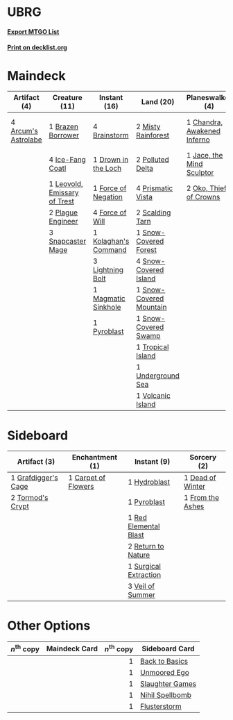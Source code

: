 # UBRG

#### [Export MTGO List](../collection/UBRG/UBRG.txt)
#### [Print on decklist.org](http://decklist.org/?deckmain=4%09Arcum's%20Astrolabe%0A4%09Brainstorm%0A1%09Brazen%20Borrower%0A1%09Chandra,%20Awakened%20Inferno%0A1%09Drown%20in%20the%20Loch%0A1%09Force%20of%20Negation%0A4%09Force%20of%20Will%0A4%09Ice-Fang%20Coatl%0A1%09Jace,%20the%20Mind%20Sculptor%0A1%09Kolaghan's%20Command%0A1%09Leovold,%20Emissary%20of%20Trest%0A3%09Lightning%20Bolt%0A1%09Magmatic%20Sinkhole%0A2%09Misty%20Rainforest%0A2%09Oko,%20Thief%20of%20Crowns%0A2%09Plague%20Engineer%0A2%09Polluted%20Delta%0A4%09Ponder%0A4%09Prismatic%20Vista%0A1%09Pyroblast%0A2%09Scalding%20Tarn%0A3%09Snapcaster%20Mage%0A1%09Snow-Covered%20Forest%0A4%09Snow-Covered%20Island%0A1%09Snow-Covered%20Mountain%0A1%09Snow-Covered%20Swamp%0A1%09Tropical%20Island%0A1%09Underground%20Sea%0A1%09Uro,%20Titan%20of%20Nature's%20Wrath%0A1%09Volcanic%20Island&deckside=1%09Carpet%20of%20Flowers%0A1%09Dead%20of%20Winter%0A1%09From%20the%20Ashes%0A1%09Grafdigger's%20Cage%0A1%09Hydroblast%0A1%09Pyroblast%0A1%09Red%20Elemental%20Blast%0A2%09Return%20to%20Nature%0A1%09Surgical%20Extraction%0A2%09Tormod's%20Crypt%0A3%09Veil%20of%20Summer)
# Maindeck

|                                         Artifact (4)                                         |                                             Creature (11)                                             |                                         Instant (16)                                          |                                            Land (20)                                             |                                           Planeswalker (4)                                           |                                    Sorcery (4)                                    |         Unknown (1)          |
|----------------------------------------------------------------------------------------------|-------------------------------------------------------------------------------------------------------|-----------------------------------------------------------------------------------------------|--------------------------------------------------------------------------------------------------|------------------------------------------------------------------------------------------------------|-----------------------------------------------------------------------------------|------------------------------|
|4 [Arcum's Astrolabe](http://gatherer.wizards.com/Pages/Card/Details.aspx?multiverseid=464169)|1 [Brazen Borrower](http://gatherer.wizards.com/Pages/Card/Details.aspx?multiverseid=473001)           |4 [Brainstorm](http://gatherer.wizards.com/Pages/Card/Details.aspx?multiverseid=3897)          |2 [Misty Rainforest](http://gatherer.wizards.com/Pages/Card/Details.aspx?multiverseid=405102)     |1 [Chandra, Awakened Inferno](http://gatherer.wizards.com/Pages/Card/Details.aspx?multiverseid=466881)|4 [Ponder](http://gatherer.wizards.com/Pages/Card/Details.aspx?multiverseid=451051)|1 Uro, Titan of Nature's Wrath|
|                                                                                              |4 [Ice-Fang Coatl](http://gatherer.wizards.com/Pages/Card/Details.aspx?multiverseid=464152)            |1 [Drown in the Loch](http://gatherer.wizards.com/Pages/Card/Details.aspx?multiverseid=473150) |2 [Polluted Delta](http://gatherer.wizards.com/Pages/Card/Details.aspx?multiverseid=405104)       |1 [Jace, the Mind Sculptor](http://gatherer.wizards.com/Pages/Card/Details.aspx?multiverseid=442051)  |                                                                                   |                              |
|                                                                                              |1 [Leovold, Emissary of Trest](http://gatherer.wizards.com/Pages/Card/Details.aspx?multiverseid=416834)|1 [Force of Negation](http://gatherer.wizards.com/Pages/Card/Details.aspx?multiverseid=464001) |4 [Prismatic Vista](http://gatherer.wizards.com/Pages/Card/Details.aspx?multiverseid=464193)      |2 [Oko, Thief of Crowns](http://gatherer.wizards.com/Pages/Card/Details.aspx?multiverseid=473159)     |                                                                                   |                              |
|                                                                                              |2 [Plague Engineer](http://gatherer.wizards.com/Pages/Card/Details.aspx?multiverseid=464049)           |4 [Force of Will](http://gatherer.wizards.com/Pages/Card/Details.aspx?multiverseid=3107)       |2 [Scalding Tarn](http://gatherer.wizards.com/Pages/Card/Details.aspx?multiverseid=405107)        |                                                                                                      |                                                                                   |                              |
|                                                                                              |3 [Snapcaster Mage](http://gatherer.wizards.com/Pages/Card/Details.aspx?multiverseid=227676)           |1 [Kolaghan's Command](http://gatherer.wizards.com/Pages/Card/Details.aspx?multiverseid=394613)|1 [Snow-Covered Forest](http://gatherer.wizards.com/Pages/Card/Details.aspx?multiverseid=121192)  |                                                                                                      |                                                                                   |                              |
|                                                                                              |                                                                                                       |3 [Lightning Bolt](http://gatherer.wizards.com/Pages/Card/Details.aspx?multiverseid=806)       |4 [Snow-Covered Island](http://gatherer.wizards.com/Pages/Card/Details.aspx?multiverseid=121130)  |                                                                                                      |                                                                                   |                              |
|                                                                                              |                                                                                                       |1 [Magmatic Sinkhole](http://gatherer.wizards.com/Pages/Card/Details.aspx?multiverseid=464084) |1 [Snow-Covered Mountain](http://gatherer.wizards.com/Pages/Card/Details.aspx?multiverseid=121233)|                                                                                                      |                                                                                   |                              |
|                                                                                              |                                                                                                       |1 [Pyroblast](http://gatherer.wizards.com/Pages/Card/Details.aspx?multiverseid=4083)           |1 [Snow-Covered Swamp](http://gatherer.wizards.com/Pages/Card/Details.aspx?multiverseid=121256)   |                                                                                                      |                                                                                   |                              |
|                                                                                              |                                                                                                       |                                                                                               |1 [Tropical Island](http://gatherer.wizards.com/Pages/Card/Details.aspx?multiverseid=884)         |                                                                                                      |                                                                                   |                              |
|                                                                                              |                                                                                                       |                                                                                               |1 [Underground Sea](http://gatherer.wizards.com/Pages/Card/Details.aspx?multiverseid=886)         |                                                                                                      |                                                                                   |                              |
|                                                                                              |                                                                                                       |                                                                                               |1 [Volcanic Island](http://gatherer.wizards.com/Pages/Card/Details.aspx?multiverseid=887)         |                                                                                                      |                                                                                   |                              |


# Sideboard

|                                         Artifact (3)                                         |                                      Enchantment (1)                                       |                                          Instant (9)                                           |                                        Sorcery (2)                                        |
|----------------------------------------------------------------------------------------------|--------------------------------------------------------------------------------------------|------------------------------------------------------------------------------------------------|-------------------------------------------------------------------------------------------|
|1 [Grafdigger's Cage](http://gatherer.wizards.com/Pages/Card/Details.aspx?multiverseid=278452)|1 [Carpet of Flowers](http://gatherer.wizards.com/Pages/Card/Details.aspx?multiverseid=5858)|1 [Hydroblast](http://gatherer.wizards.com/Pages/Card/Details.aspx?multiverseid=3915)           |1 [Dead of Winter](http://gatherer.wizards.com/Pages/Card/Details.aspx?multiverseid=464034)|
|2 [Tormod's Crypt](http://gatherer.wizards.com/Pages/Card/Details.aspx?multiverseid=389723)   |                                                                                            |1 [Pyroblast](http://gatherer.wizards.com/Pages/Card/Details.aspx?multiverseid=4083)            |1 [From the Ashes](http://gatherer.wizards.com/Pages/Card/Details.aspx?multiverseid=376346)|
|                                                                                              |                                                                                            |1 [Red Elemental Blast](http://gatherer.wizards.com/Pages/Card/Details.aspx?multiverseid=814)   |                                                                                           |
|                                                                                              |                                                                                            |2 [Return to Nature](http://gatherer.wizards.com/Pages/Card/Details.aspx?multiverseid=461102)   |                                                                                           |
|                                                                                              |                                                                                            |1 [Surgical Extraction](http://gatherer.wizards.com/Pages/Card/Details.aspx?multiverseid=397706)|                                                                                           |
|                                                                                              |                                                                                            |3 [Veil of Summer](http://gatherer.wizards.com/Pages/Card/Details.aspx?multiverseid=466952)     |                                                                                           |


# Other Options

|*n*<sup>th</sup> copy|Maindeck Card|*n*<sup>th</sup> copy|                                      Sideboard Card                                      |
|---------------------|-------------|--------------------:|------------------------------------------------------------------------------------------|
|                     |             |                    1|[Back to Basics](http://gatherer.wizards.com/Pages/Card/Details.aspx?multiverseid=456642) |
|                     |             |                    1|[Unmoored Ego](http://gatherer.wizards.com/Pages/Card/Details.aspx?multiverseid=452962)   |
|                     |             |                    1|[Slaughter Games](http://gatherer.wizards.com/Pages/Card/Details.aspx?multiverseid=290532)|
|                     |             |                    1|[Nihil Spellbomb](http://gatherer.wizards.com/Pages/Card/Details.aspx?multiverseid=442215)|
|                     |             |                    1|[Flusterstorm](http://gatherer.wizards.com/Pages/Card/Details.aspx?multiverseid=228255)   |

